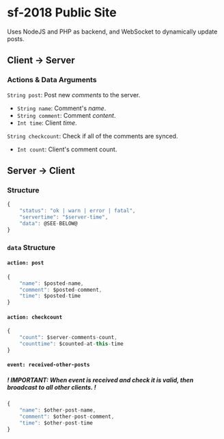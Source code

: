 # sf-2018 Public Site

Uses NodeJS and PHP as backend, and WebSocket to dynamically update posts.

## Client -> Server

### Actions & Data Arguments

`String post`: Post new _comments_ to the server.
- `String name`: Comment's _name_.
- `String comment`: Comment _content_.
- `Int time`: Client _time_.

`String checkcount`: Check if all of the comments are synced.
- `Int count`: Client's comment count.

## Server -> Client

### Structure

```javascript
{
	"status": "ok | warn | error | fatal",
	"servertime": "$server-time",
	"data": @SEE-BELOW@
}
```

### `data` Structure

#### `action: post`

```javascript
{
	"name": $posted-name,
	"comment": $posted-comment,
	"time": $posted-time
}
```

#### `action: checkcount`

```javascript
{
	"count": $server-comments-count,
	"counttime": $counted-at-this-time
}
```

#### `event: received-other-posts`
##### ! IMPORTANT: When event is received and check it is valid, then **broadcast** to all other clients. !

```javascript
{
	"name": $other-post-name,
	"comment": $other-post-comment,
	"time": $other-post-time
}
```